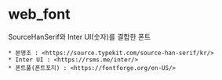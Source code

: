 # web_font

SourceHanSerif와 Inter UI(숫자)를 결합한 폰트
<!-- SourceHanSerifì²´ + Interì²´ merge -->
    * 본명조 : <https://source.typekit.com/source-han-serif/kr/>
    * Inter UI : <https://rsms.me/inter/>
    * 폰트풀(폰트포지) : <https://fontforge.org/en-US/>


